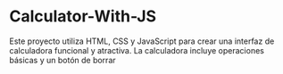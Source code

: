 # Calculator-With-JS
Este proyecto utiliza HTML, CSS y JavaScript para crear una interfaz de calculadora funcional y atractiva. La calculadora incluye operaciones básicas y un botón de borrar
